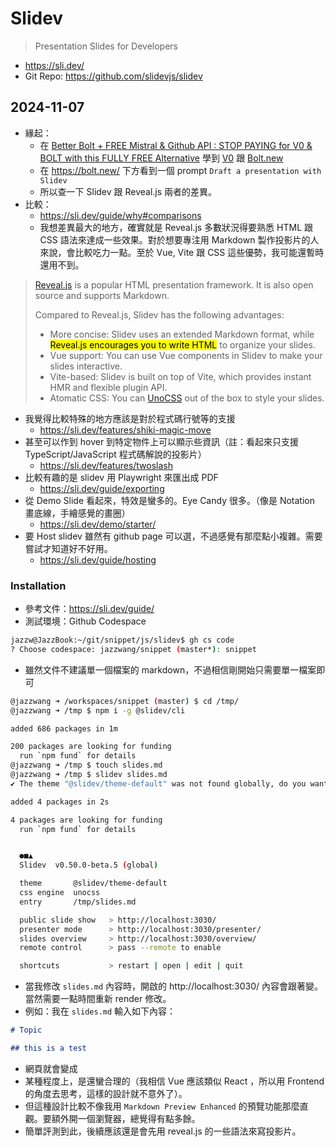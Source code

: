 # Slidev

> Presentation Slides for Developers

- https://sli.dev/
- Git Repo: https://github.com/slidevjs/slidev

## 2024-11-07

- 緣起：
  - 在 [Better Bolt + FREE Mistral & Github API : STOP PAYING for V0 & BOLT with this FULLY FREE Alternative](https://www.youtube.com/watch?v=p_tyWtQZx48) 學到 [V0](https://v0.dev/) 跟 [Bolt.new](https://github.com/stackblitz/bolt.new)
  - 在 https://bolt.new/ 下方看到一個 prompt `Draft a presentation with Slidev`
  - 所以查一下 Slidev 跟 Reveal.js 兩者的差異。
- 比較：
  - https://sli.dev/guide/why#comparisons
  - 我想差異最大的地方，確實就是 Reveal.js 多數狀況得要熟悉 HTML 跟 CSS 語法來達成一些效果。對於想要專注用 Markdown 製作投影片的人來說，會比較吃力一點。至於 Vue, Vite 跟 CSS 這些優勢，我可能還暫時還用不到。

> [Reveal.js](https://revealjs.com/) is a popular HTML presentation framework. It is also open source and supports Markdown.
> 
> Compared to Reveal.js, Slidev has the following advantages:
>
> -   More concise: Slidev uses an extended Markdown format, while <mark>Reveal.js encourages you to write HTML</mark> to organize your slides.
> -   Vue support: You can use Vue components in Slidev to make your slides interactive.
> -   Vite-based: Slidev is built on top of Vite, which provides instant HMR and flexible plugin API.
> -   Atomatic CSS: You can [UnoCSS](https://unocss.dev/) out of the box to style your slides.

- 我覺得比較特殊的地方應該是對於程式碼行號等的支援
  - https://sli.dev/features/shiki-magic-move
- 甚至可以作到 hover 到特定物件上可以顯示些資訊（註：看起來只支援 TypeScript/JavaScript 程式碼解說的投影片）
  - https://sli.dev/features/twoslash
- 比較有趣的是 slidev 用 Playwright 來匯出成 PDF
  - https://sli.dev/guide/exporting
- 從 Demo Slide 看起來，特效是蠻多的。Eye Candy 很多。（像是 Notation 畫底線，手繪感覺的畫圈）
  - https://sli.dev/demo/starter/
- 要 Host slidev 雖然有 github page 可以選，不過感覺有那麼點小複雜。需要嘗試才知道好不好用。
  - https://sli.dev/guide/hosting

### Installation

- 參考文件：https://sli.dev/guide/
- 測試環境：Github Codespace
```bash
jazzw@JazzBook:~/git/snippet/js/slidev$ gh cs code
? Choose codespace: jazzwang/snippet (master*): snippet
```
- 雖然文件不建議單一個檔案的 markdown，不過相信剛開始只需要單一檔案即可
```bash
@jazzwang ➜ /workspaces/snippet (master) $ cd /tmp/
@jazzwang ➜ /tmp $ npm i -g @slidev/cli

added 686 packages in 1m

200 packages are looking for funding
  run `npm fund` for details
@jazzwang ➜ /tmp $ touch slides.md
@jazzwang ➜ /tmp $ slidev slides.md 
✔ The theme "@slidev/theme-default" was not found globally, do you want to install it now? … yes

added 4 packages in 2s

4 packages are looking for funding
  run `npm fund` for details


  ●■▲
  Slidev  v0.50.0-beta.5 (global)

  theme       @slidev/theme-default
  css engine  unocss
  entry       /tmp/slides.md

  public slide show   > http://localhost:3030/
  presenter mode      > http://localhost:3030/presenter/
  slides overview     > http://localhost:3030/overview/
  remote control      > pass --remote to enable

  shortcuts           > restart | open | edit | quit
```
- 當我修改 `slides.md` 內容時，開啟的 http://localhost:3030/ 內容會跟著變。當然需要一點時間重新 render 修改。
- 例如：我在 `slides.md` 輸入如下內容：
```md
# Topic

## this is a test
```
- 網頁就會變成
- 某種程度上，是還蠻合理的（我相信 Vue 應該類似 React ，所以用 Frontend 的角度去思考，這樣的設計就不意外了）。
- 但這種設計比較不像我用 `Markdown Preview Enhanced` 的預覽功能那麼直觀。要額外開一個瀏覽器，總覺得有點多餘。
- 簡單評測到此，後續應該還是會先用 reveal.js 的一些語法來寫投影片。